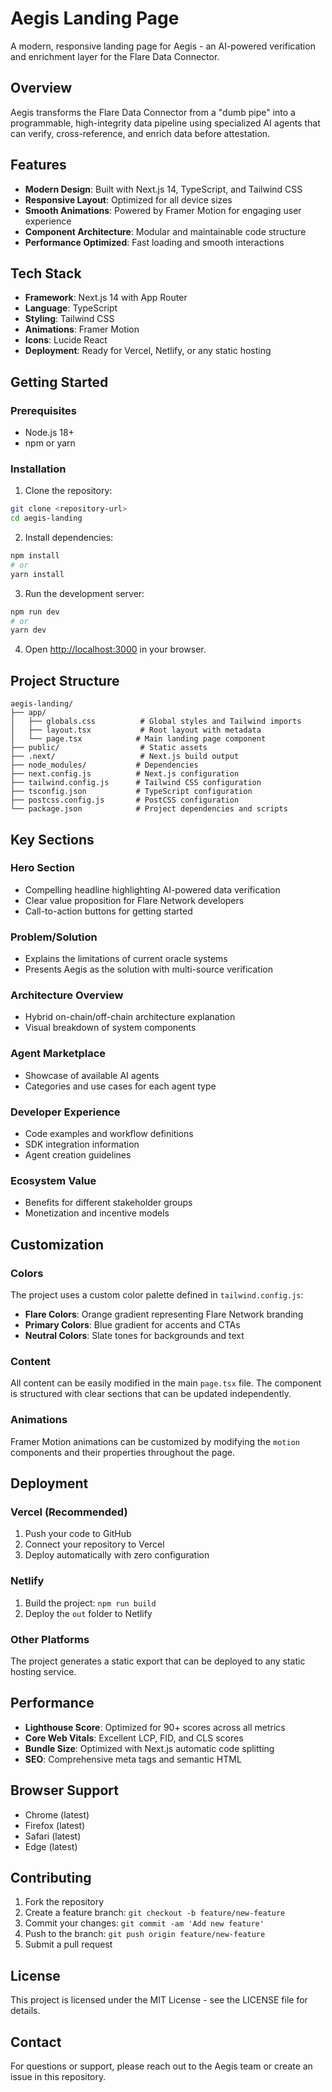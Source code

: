 # Aegis Landing Page

A modern, responsive landing page for Aegis - an AI-powered verification and enrichment layer for the Flare Data Connector.

## Overview

Aegis transforms the Flare Data Connector from a "dumb pipe" into a programmable, high-integrity data pipeline using specialized AI agents that can verify, cross-reference, and enrich data before attestation.

## Features

- **Modern Design**: Built with Next.js 14, TypeScript, and Tailwind CSS
- **Responsive Layout**: Optimized for all device sizes
- **Smooth Animations**: Powered by Framer Motion for engaging user experience
- **Component Architecture**: Modular and maintainable code structure
- **Performance Optimized**: Fast loading and smooth interactions

## Tech Stack

- **Framework**: Next.js 14 with App Router
- **Language**: TypeScript
- **Styling**: Tailwind CSS
- **Animations**: Framer Motion
- **Icons**: Lucide React
- **Deployment**: Ready for Vercel, Netlify, or any static hosting

## Getting Started

### Prerequisites

- Node.js 18+ 
- npm or yarn

### Installation

1. Clone the repository:
```bash
git clone <repository-url>
cd aegis-landing
```

2. Install dependencies:
```bash
npm install
# or
yarn install
```

3. Run the development server:
```bash
npm run dev
# or
yarn dev
```

4. Open [http://localhost:3000](http://localhost:3000) in your browser.

## Project Structure

```
aegis-landing/
├── app/
│   ├── globals.css          # Global styles and Tailwind imports
│   ├── layout.tsx           # Root layout with metadata
│   └── page.tsx            # Main landing page component
├── public/                  # Static assets
├── .next/                   # Next.js build output
├── node_modules/           # Dependencies
├── next.config.js          # Next.js configuration
├── tailwind.config.js      # Tailwind CSS configuration
├── tsconfig.json           # TypeScript configuration
├── postcss.config.js       # PostCSS configuration
└── package.json            # Project dependencies and scripts
```

## Key Sections

### Hero Section
- Compelling headline highlighting AI-powered data verification
- Clear value proposition for Flare Network developers
- Call-to-action buttons for getting started

### Problem/Solution
- Explains the limitations of current oracle systems
- Presents Aegis as the solution with multi-source verification

### Architecture Overview
- Hybrid on-chain/off-chain architecture explanation
- Visual breakdown of system components

### Agent Marketplace
- Showcase of available AI agents
- Categories and use cases for each agent type

### Developer Experience
- Code examples and workflow definitions
- SDK integration information
- Agent creation guidelines

### Ecosystem Value
- Benefits for different stakeholder groups
- Monetization and incentive models

## Customization

### Colors
The project uses a custom color palette defined in `tailwind.config.js`:
- **Flare Colors**: Orange gradient representing Flare Network branding
- **Primary Colors**: Blue gradient for accents and CTAs
- **Neutral Colors**: Slate tones for backgrounds and text

### Content
All content can be easily modified in the main `page.tsx` file. The component is structured with clear sections that can be updated independently.

### Animations
Framer Motion animations can be customized by modifying the `motion` components and their properties throughout the page.

## Deployment

### Vercel (Recommended)
1. Push your code to GitHub
2. Connect your repository to Vercel
3. Deploy automatically with zero configuration

### Netlify
1. Build the project: `npm run build`
2. Deploy the `out` folder to Netlify

### Other Platforms
The project generates a static export that can be deployed to any static hosting service.

## Performance

- **Lighthouse Score**: Optimized for 90+ scores across all metrics
- **Core Web Vitals**: Excellent LCP, FID, and CLS scores
- **Bundle Size**: Optimized with Next.js automatic code splitting
- **SEO**: Comprehensive meta tags and semantic HTML

## Browser Support

- Chrome (latest)
- Firefox (latest)
- Safari (latest)
- Edge (latest)

## Contributing

1. Fork the repository
2. Create a feature branch: `git checkout -b feature/new-feature`
3. Commit your changes: `git commit -am 'Add new feature'`
4. Push to the branch: `git push origin feature/new-feature`
5. Submit a pull request

## License

This project is licensed under the MIT License - see the LICENSE file for details.

## Contact

For questions or support, please reach out to the Aegis team or create an issue in this repository.
